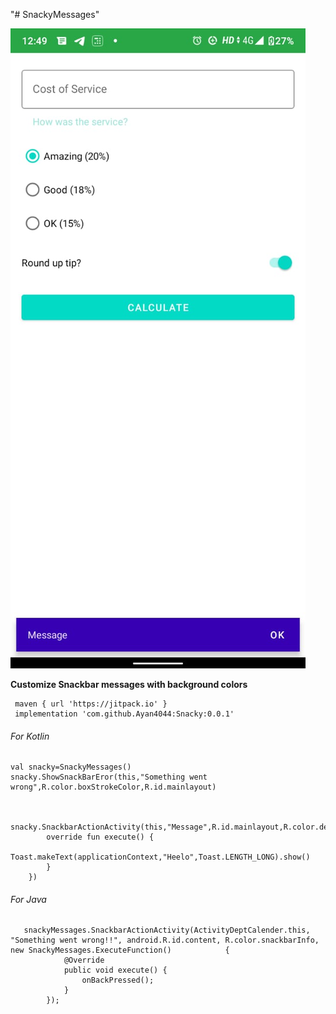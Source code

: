 "# SnackyMessages" 


![Screenshot](https://github.com/Ayan4044/Snacky/blob/master/Snacky.png)

**Customize Snackbar messages with background colors**
     
     maven { url 'https://jitpack.io' }
     implementation 'com.github.Ayan4044:Snacky:0.0.1'

###### For Kotlin

    val snacky=SnackyMessages()
    snacky.ShowSnackBarEror(this,"Something went wrong",R.color.boxStrokeColor,R.id.mainlayout)
   
    
     snacky.SnackbarActionActivity(this,"Message",R.id.mainlayout,R.color.design_default_color_primary_variant,object:SnackyMessages.ExecuteFunction{
            override fun execute() {
               Toast.makeText(applicationContext,"Heelo",Toast.LENGTH_LONG).show()
            }
        })
        
###### For Java
     
       snackyMessages.SnackbarActionActivity(ActivityDeptCalender.this, "Something went wrong!!", android.R.id.content, R.color.snackbarInfo, new SnackyMessages.ExecuteFunction()            {
                @Override
                public void execute() {
                    onBackPressed();
                }
            });

